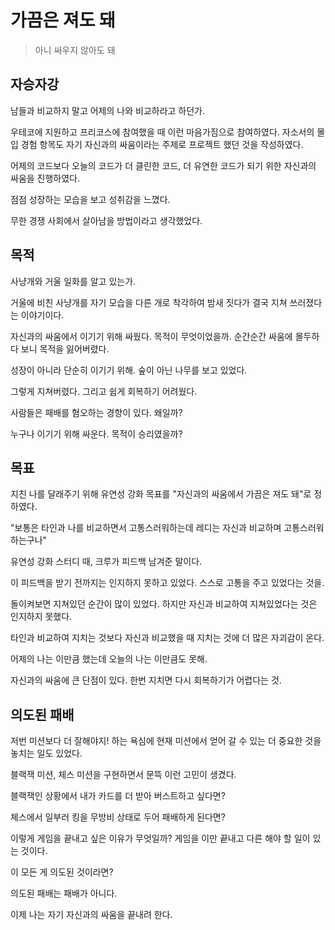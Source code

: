 # 가끔은 져도 돼
> 아니 싸우지 않아도 돼

## 자승자강

남들과 비교하지 말고 어제의 나와 비교하라고 하던가.

우테코에 지원하고 프리코스에 참여했을 때 이런 마음가짐으로 참여하였다.
자소서의 몰입 경험 항목도 자기 자신과의 싸움이라는 주제로 프로젝트 했던 것을 작성하였다. 

어제의 코드보다 오늘의 코드가 더 클린한 코드, 더 유연한 코드가 되기 위한 자신과의 싸움을 진행하였다.

점점 성장하는 모습을 보고 성취감을 느꼈다. 

무한 경쟁 사회에서 살아남을 방법이라고 생각했었다.

## 목적

사냥개와 거울 일화를 알고 있는가. 

거울에 비친 사냥개를 자기 모습을 다른 개로 착각하여 밤새 짓다가 결국 지쳐 쓰러졌다는 이야기이다. 

자신과의 싸움에서 이기기 위해 싸웠다.
목적이 무엇이었을까. 
순간순간 싸움에 몰두하다 보니 목적을 잃어버렸다. 

성장이 아니라 단순히 이기기 위해. 숲이 아닌 나무를 보고 있었다.

그렇게 지쳐버렸다. 
그리고 쉽게 회복하기 어려웠다. 

사람들은 패배를 혐오하는 경향이 있다. 왜일까?

누구나 이기기 위해 싸운다. 목적이 승리였을까?

## 목표

지친 나를 달래주기 위해 유연성 강화 목표를 "자신과의 싸움에서 가끔은 져도 돼"로 정하였다.

"보통은 타인과 나를 비교하면서 고통스러워하는데 레디는 자신과 비교하며 고통스러워하는구나"

유연성 강화 스터디 때, 크루가 피드백 남겨준 말이다. 

이 피드백을 받기 전까지는 인지하지 못하고 있었다. 스스로 고통을 주고 있었다는 것을.

돌이켜보면 지쳐있던 순간이 많이 있었다. 하지만 자신과 비교하여 지쳐있었다는 것은 인지하지 못했다.

타인과 비교하여 지치는 것보다 자신과 비교했을 때 지치는 것에 더 많은 자괴감이 온다. 

어제의 나는 이만큼 했는데 오늘의 나는 이만큼도 못해.

자신과의 싸움에 큰 단점이 있다. 한번 지치면 다시 회복하기가 어렵다는 것.

## 의도된 패배

저번 미션보다 더 잘해야지! 하는 욕심에 현재 미션에서 얻어 갈 수 있는 더 중요한 것을 놓치는 일도 있었다.

블랙잭 미션, 체스 미션을 구현하면서 문뜩 이런 고민이 생겼다.

블랙잭인 상황에서 내가 카드를 더 받아 버스트하고 싶다면? 

체스에서 일부러 킹을 무방비 상태로 두어 패배하게 된다면? 

이렇게 게임을 끝내고 싶은 이유가 무엇일까?
게임을 이만 끝내고 다른 해야 할 일이 있는 것이다.

이 모든 게 의도된 것이라면?

의도된 패배는 패배가 아니다.

이제 나는 자기 자신과의 싸움을 끝내려 한다. 
